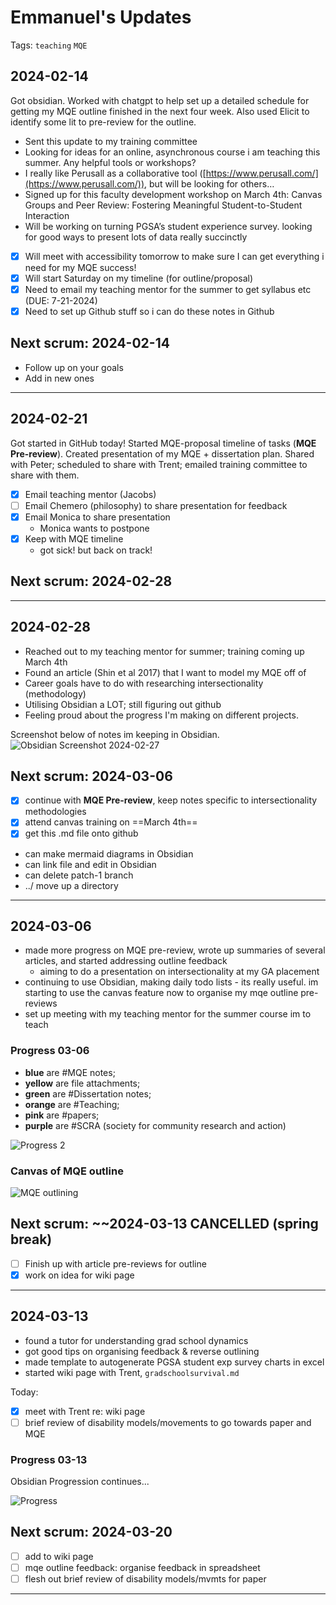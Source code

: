 # Emmanuel's Updates

Tags: `teaching` `MQE`

## 2024-02-14

Got obsidian. Worked with chatgpt to help set up a detailed schedule for getting my MQE outline finished in the next four week. Also used Elicit to identify some lit to pre-review for the outline.

- Sent this update to my training committee
- Looking for ideas for an online, asynchronous course i am teaching this summer. Any helpful tools or workshops?
- I really like Perusall as a collaborative tool ([https://www.perusall.com/](https://www.perusall.com/)), but will be looking for others…
- Signed up for this faculty development workshop on March 4th: Canvas Groups and Peer Review: Fostering Meaningful Student-to-Student Interaction
- Will be working on turning PGSA’s student experience survey. looking for good ways to present lots of data really succinctly

- [x] Will meet with accessibility tomorrow to make sure I can get everything i need for my MQE success!
- [x] Will start Saturday on my timeline (for outline/proposal)
- [x] Need to email my teaching mentor for the summer to get syllabus etc (DUE: 7-21-2024)
- [x] Need to set up Github stuff so i can do these notes in Github

## Next scrum: 2024-02-14

- Follow up on your goals
- Add in new ones

___

## 2024-02-21

Got started in GitHub today!
Started MQE-proposal timeline of tasks (**MQE Pre-review**). Created presentation of my MQE + dissertation plan. Shared with Peter; scheduled to share with Trent; emailed training committee to share with them.

- [x] Email teaching mentor (Jacobs)
- [ ] Email Chemero (philosophy) to share presentation for feedback
- [x] Email Monica to share presentation
  - Monica wants to postpone
- [x] Keep with MQE timeline
  - got sick! but back on track!

## Next scrum: 2024-02-28

___

## 2024-02-28

- Reached out to my teaching mentor for summer; training coming up March 4th
- Found an article (Shin et al 2017) that I want to model my MQE off of
- Career goals have to do with researching intersectionality (methodology)
- Utilising Obsidian a LOT; still figuring out github
- Feeling proud about the progress I'm making on different projects.

Screenshot below of notes im keeping in Obsidian.
![Obsidian Screenshot 2024-02-27](../images/Emmanuel-progress-1.png "progress")

## Next scrum: 2024-03-06

- [x] continue with **MQE Pre-review**, keep notes specific to intersectionality methodologies
- [x] attend canvas training on ==March 4th==
- [x] get this .md file onto github

- can make mermaid diagrams in Obsidian
- can link file and edit in Obsidian
- can delete patch-1 branch
- ../ move up a directory

___

## 2024-03-06

- made more progress on MQE pre-review, wrote up summaries of several articles, and started addressing outline feedback
  - aiming to do a presentation on intersectionality at my GA placement
- continuing to use Obsidian, making daily todo lists - its really useful. im starting to use the canvas feature now to organise my mqe outline pre-reviews
- set up meeting with my teaching mentor for the summer course im to teach

### Progress 03-06

- **blue** are #MQE notes;
- **yellow** are file attachments;
- **green** are #Dissertation notes;
- **orange** are #Teaching;
- **pink** are #papers;
- **purple** are #SCRA (society for community research and action)

![Progress 2](../images/Emmanuel-progress-2.png)

### Canvas of MQE outline

![MQE outlining](../images/Emmanuel-canvas-1.png)

## Next scrum: ~~2024-03-13 CANCELLED (spring break)

- [ ] Finish up with article pre-reviews for outline
- [x] work on idea for wiki page

___

## 2024-03-13

- found a tutor for understanding grad school dynamics
- got good tips on organising feedback & reverse outlining
- made template to autogenerate PGSA student exp survey charts in excel
- started wiki page with Trent, `gradschoolsurvival.md`

Today:

- [x] meet with Trent re: wiki page
- [ ] brief review of disability models/movements to go towards paper and MQE

### Progress 03-13

Obsidian Progression continues...

![Progress](../images/Emmanuel-progress-3.png)

## Next scrum: 2024-03-20

- [ ] add to wiki page
- [ ] mqe outline feedback: organise feedback in spreadsheet
- [ ] flesh out brief review of disability models/mvmts for paper

___
